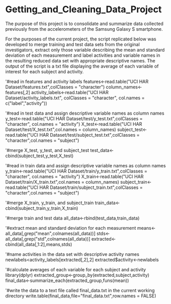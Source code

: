 # Getting_and_Cleaning_Data_Project
The purpose of this project is to consolidate and summarize data collected previously from the accelerometers of the Samsung Galaxy S smartphone. 

For the purposes of the current project, the script replicated below was developed to merge training and test data sets from the original investigators, extract only those variable describing the mean and standard deviation of each measurement and label activities and variable names in the resulting reduced data set with appropriate descriptive names. The output of the script is a txt file displaying the average of each variable of interest for each subject and activity.

'#read in features and activity labels
features<-read.table("UCI HAR Dataset/features.txt",colClasses = "character")
column_names<-features[,2]
activity_labels<-read.table("UCI HAR Dataset/activity_labels.txt", colClasses = 
                              "character", col.names = c("label","activity"))

'#read in test data and assign descriptive variable names as column names
y_test<-read.table("UCI HAR Dataset/test/y_test.txt",colClasses = "character",
          col.names = "activity")
X_test<-read.table("UCI HAR Dataset/test/X_test.txt",col.names = column_names)
subject_test<-read.table("UCI HAR Dataset/test/subject_test.txt",colClasses = 
          "character",col.names = "subject")

'#merge X_test, y_test, and subject_test
test_data<-cbind(subject_test,y_test,X_test)

'#read in train data and assign descriptive variable names as column names
y_train<-read.table("UCI HAR Dataset/train/y_train.txt",colClasses = "character",
                   col.names = "activity")
X_train<-read.table("UCI HAR Dataset/train/X_train.txt",col.names = column_names)
subject_train<-read.table("UCI HAR Dataset/train/subject_train.txt",colClasses = 
                           "character",col.names = "subject")

'#merge X_train, y_train, and subject_train
train_data<-cbind(subject_train,y_train,X_train)

'#merge train and test data
all_data<-rbind(test_data,train_data)

'#extract mean and standard deviation for each measurement
means<-all_data[,grep("mean",colnames(all_data))]
stds<-all_data[,grep("std",colnames(all_data))]
extracted<-cbind(all_data[,1:2],means,stds)

'#name activities in the data set with descriptive activity names
newlabels<activity_labels[extracted[,2],2]
extracted$activity<-newlabels

'#calculate averages of each variable for each subject and activity
library(dplyr)
extracted_group<-group_by(extracted,subject,activity)
final_data<-summarize_each(extracted_group,funs(mean))

'#write the data to a text file called final_data.txt in the current working directory
write.table(final_data,file="final_data.txt",row.names = FALSE)
